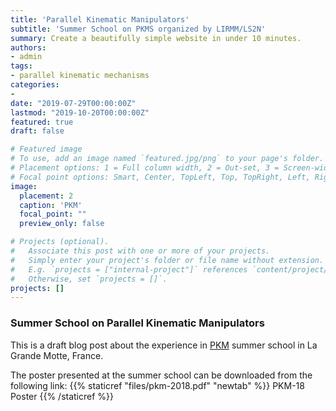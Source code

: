 ```yaml
---
title: 'Parallel Kinematic Manipulators'
subtitle: 'Summer School on PKMS organized by LIRMM/LS2N'
summary: Create a beautifully simple website in under 10 minutes.
authors:
- admin
tags:
- parallel kinematic mechanisms
categories:
-
date: "2019-07-29T00:00:00Z"
lastmod: "2019-10-20T00:00:00Z"
featured: true
draft: false

# Featured image
# To use, add an image named `featured.jpg/png` to your page's folder.
# Placement options: 1 = Full column width, 2 = Out-set, 3 = Screen-width
# Focal point options: Smart, Center, TopLeft, Top, TopRight, Left, Right, BottomLeft, Bottom, BottomRight
image:
  placement: 2
  caption: 'PKM'
  focal_point: ""
  preview_only: false

# Projects (optional).
#   Associate this post with one or more of your projects.
#   Simply enter your project's folder or file name without extension.
#   E.g. `projects = ["internal-project"]` references `content/project/deep-learning/index.md`.
#   Otherwise, set `projects = []`.
projects: []
---
```



### Summer School on Parallel Kinematic Manipulators

This is a draft blog post about the experience in [PKM](http://www.lirmm.fr/pkm-2018/index.html) summer school in La Grande Motte, France.  

The poster presented at the summer school can be downloaded from the following link:
{{% staticref "files/pkm-2018.pdf" "newtab" %}} PKM-18 Poster {{% /staticref %}}
